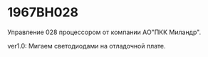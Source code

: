 # 1967BH028

Управление 028 процессором от компании АО"ПКК Миландр".

ver1.0: Мигаем светодиодами на отладочной плате.
